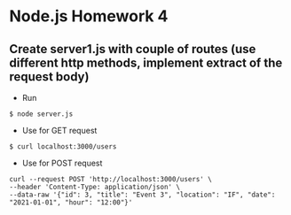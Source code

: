 # Node.js Homework 4

## Create server1.js with couple of routes (use different http methods, implement extract of the request body)

- Run
```
$ node server.js
```

- Use for GET request
```
$ curl localhost:3000/users
```

- Use for POST request
```
curl --request POST 'http://localhost:3000/users' \
--header 'Content-Type: application/json' \
--data-raw '{"id": 3, "title": "Event 3", "location": "IF", "date": "2021-01-01", "hour": "12:00"}'
```